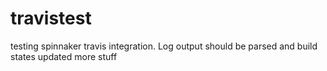 # travistest
testing spinnaker travis integration. Log output should be parsed and build states updated
more stuff

